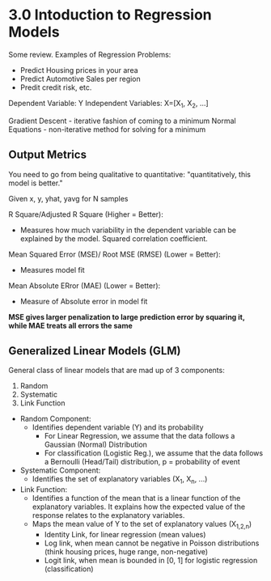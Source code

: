 # 3.0 Intoduction to Regression Models
Some review. Examples of Regression Problems:
* Predict Housing prices in your area
* Predict Automotive Sales per region
* Predit credit risk, etc.

Dependent Variable: Y
Independent Variables: X=[X<sub>1</sub>, X<sub>2</sub>, ...]

Gradient Descent - iterative fashion of coming to a minimum
Normal Equations - non-iterative method for solving for a minimum

## Output Metrics
You need to go from being qualitative to quantitative: "quantitatively, this model is better."

Given x, y, yhat, yavg for N samples

R Square/Adjusted R Square (Higher = Better):
* Measures how much variability in the dependent variable can be explained by the model. Squared correlation coefficient.

Mean Squared Error (MSE)/ Root MSE (RMSE) (Lower = Better):
* Measures model fit

Mean Absolute ERror (MAE) (Lower = Better):
* Measure of Absolute error in model fit

**MSE gives larger penalization to large prediction error by squaring it, while MAE treats all errors the same**

## Generalized Linear Models (GLM)
General class of linear models that are mad up of 3 components:
1. Random
2. Systematic
3. Link Function

* Random Component:
    * Identifies dependent variable (Y) and its probability 
        * For Linear Regression, we assume that the data follows a Gaussian (Normal) Distribution
        * For classification (Logistic Reg.), we assume that the data follows a Bernoulli (Head/Tail) distribution, p = probability of event
* Systematic Component:
    * Identifies the set of explanatory variables (X<sub>1</sub>, X<sub>n</sub>, ...)
* Link Function:
    * Identifies a function of the mean that is a linear function of the explanatory variables. It explains how the expected value of the response relates to the explanatory variables.
    * Maps the mean value of Y to the set of explanatory values (X<sub>1,2,n</sub>)
        * Identity Link, for linear regression (mean values)
        * Log link, when mean cannot be negative in Poisson distributions (think housing prices, huge range, non-negative)
        * Logit link, when mean is bounded in [0, 1] for logistic regression (classification)
